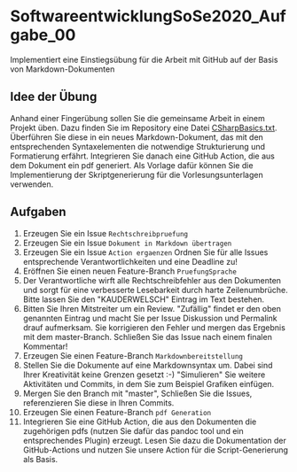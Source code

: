 # SoftwareentwicklungSoSe2020_Aufgabe_00
Implementiert eine Einstiegsübung für die Arbeit mit GitHub auf der Basis von Markdown-Dokumenten

## Idee der Übung
Anhand einer Fingerübung sollen Sie die gemeinsame Arbeit in einem Projekt üben. Dazu finden Sie im Repository eine Datei [CSharpBasics.txt](https://github.com/ComputerScienceLecturesTUBAF/SoftwareentwicklungSoSe2020_Aufgabe_00/blob/master/CSharpBasics.txt). Überführen Sie diese in ein neues Markdown-Dokument, das mit den entsprechenden Syntaxelementen die notwendige Strukturierung und Formatierung erfährt. Integrieren Sie danach eine GitHub Action, die aus dem Dokument ein pdf generiert. Als Vorlage dafür können Sie die Implementierung der Skriptgenerierung für die Vorlesungsunterlagen verwenden.

## Aufgaben
1. Erzeugen Sie ein Issue `Rechtschreibpruefung`
2. Erzeugen Sie ein Issue `Dokument in Markdown übertragen`
3. Erzeugen Sie ein Issue `Action ergaenzen` Ordnen Sie für alle Issues entsprechende Verantwortlichkeiten und eine Deadline zu!
4. Eröffnen Sie einen neuen Feature-Branch `PruefungSprache`
5. Der Verantwortliche wirft alle Rechtschreibfehler aus den Dokumenten und sorgt für eine verbesserte Lesebarkeit durch harte Zeilenumbrüche. Bitte lassen Sie den "KAUDERWELSCH" Eintrag im Text bestehen.
6. Bitten Sie Ihren Mitstreiter um ein Review. "Zufällig" findet er den oben genannten Eintrag und macht Sie per Issue Diskussion und Permalink drauf aufmerksam. Sie korrigieren den Fehler und mergen das Ergebnis mit dem master-Branch. Schließen Sie das Issue nach einem finalen Kommentar!
7. Erzeugen Sie einen Feature-Branch `Markdownbereitstellung`
8. Stellen Sie die Dokumente auf eine Markdownsyntax um. Dabei sind Ihrer Kreativität keine Grenzen gesetzt :-) "Simulieren" Sie weitere Aktivitäten und Commits, in dem Sie zum Beispiel Grafiken einfügen.
9. Mergen Sie den Branch mit "master", Schließen Sie die Issues, referenzieren Sie diese in Ihren Commits.
10. Erzeugen Sie einen Feature-Branch `pdf Generation`
11. Integrieren Sie eine GitHub Action, die aus den Dokumenten die zugehörigen pdfs (nutzen Sie dafür das pandoc tool und ein entsprechendes Plugin) erzeugt. Lesen Sie dazu die Dokumentation der GitHub-Actions und nutzen Sie unsere Action für die Script-Generierung als Basis. 
